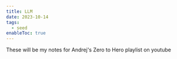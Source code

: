 ```yaml
---
title: LLM
date: 2023-10-14
tags:
  - seed
enableToc: true
---
```

These will be my notes for Andrej's Zero to Hero playlist on youtube